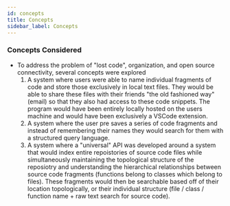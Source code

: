 ```yaml
---
id: concepts
title: Concepts
sidebar_label: Concepts
---
```


### Concepts Considered
- To address the problem of "lost code", organization, and open source connectivity, several concepts were explored
  1. A system where users were able to name individual fragments of code and store those exclusively in local text files. They would be able to share these files with their friends "the old fashioned way" (email) so that they also had access to these code snippets. The program would have been entirely locally hosted on the users machine and would have been exclusively a VSCode extension. 
  2. A system where the user pre saves a series of code fragments and instead of remembering their names they would search for them with a structured query language. 
  3. A system where a "universal" API was developed around a system that would index entire repoistories of source code files while simultaneously maintaining the topological structure of the reposiotry and understanding the hierarchical relationships between source code fragments (functions belong to classes which belong to files). These fragments would then be searchable based off of their location topologically, or their individual structure (file / class / function name + raw text search for source code).